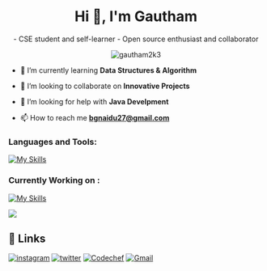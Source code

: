 <h1 align="center">Hi 👋, I'm Gautham</h1>
<p align="center">
- CSE student and self-learner
- Open source enthusiast and collaborator
</p>

<p align="center"> <img src="https://komarev.com/ghpvc/?username=gautham2k3&label=Profile%20views&color=0e75b6&style=flat" alt="gautham2k3" /> </p>

- 🌱 I’m currently learning **Data Structures & Algorithm**

- 👯 I’m looking to collaborate on **Innovative Projects**

- 🤝 I’m looking for help with **Java Develpment**

- 📫 How to reach me **bgnaidu27@gmail.com**

<p align="left">
</p>

<h3 align="left">Languages and Tools:</h3>

[![My Skills](https://skillicons.dev/icons?i=cs,cpp,git,java,ps&theme=dark)](https://skillicons.dev)

<h3 align="left">Currently Working on :</h3>

[![My Skills](https://skillicons.dev/icons?i=dart,flutter,androidstudio&theme=dark)](https://skillicons.dev)

![](https://github-readme-stats-sigma-five.vercel.app/api?username=gautham2k3&theme=gotham&hide_border=false&include_all_commits=true&count_private=false)

## 🔗 Links
[![instagram](https://img.shields.io/badge/Instagram-E4405F?style=for-the-badge&logo=instagram&logoColor=white
)](https://www.instagram.com/gautham2k3/)
[![twitter](https://img.shields.io/badge/twitter-1DA1F2?style=for-the-badge&logo=twitter&logoColor=white)](https://twitter.com/gautham2k3)
[![Codechef](https://img.shields.io/badge/Codechef-%23B92B27.svg?&style=for-the-badge&logo=Codechef&logoColor=white
)](https://www.codechef.com/users/gautham2k3)
[![Gmail](https://img.shields.io/badge/Gmail-D14836?style=for-the-badge&logo=gmail&logoColor=white
)](mailto:bgautham27@gmail.com?)

<!---
gautham2k3/gautham2k3 is a ✨ special ✨ repository because its `README.md` (this file) appears on your GitHub profile.
You can click the Preview link to take a look at your changes.
--->
